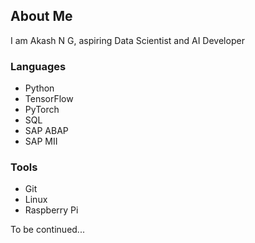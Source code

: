 ## About Me
I am Akash N G, aspiring Data Scientist and AI Developer

### Languages
* Python
* TensorFlow
* PyTorch
* SQL
* SAP ABAP
* SAP MII

### Tools
* Git
* Linux
* Raspberry Pi

To be continued...
